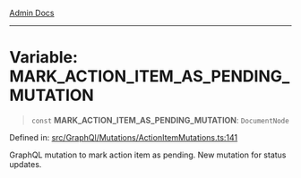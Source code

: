 [Admin Docs](/)

***

# Variable: MARK\_ACTION\_ITEM\_AS\_PENDING\_MUTATION

> `const` **MARK\_ACTION\_ITEM\_AS\_PENDING\_MUTATION**: `DocumentNode`

Defined in: [src/GraphQl/Mutations/ActionItemMutations.ts:141](https://github.com/PalisadoesFoundation/talawa-admin/blob/main/src/GraphQl/Mutations/ActionItemMutations.ts#L141)

GraphQL mutation to mark action item as pending.
New mutation for status updates.
